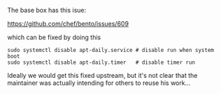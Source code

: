 
The base box has this isue:

https://github.com/chef/bento/issues/609

which can be fixed by doing this

    sudo systemctl disable apt-daily.service # disable run when system boot
    sudo systemctl disable apt-daily.timer   # disable timer run


Ideally we would get this fixed upstream, but it's not clear that the
maintainer was actually intending for others to reuse his work...


